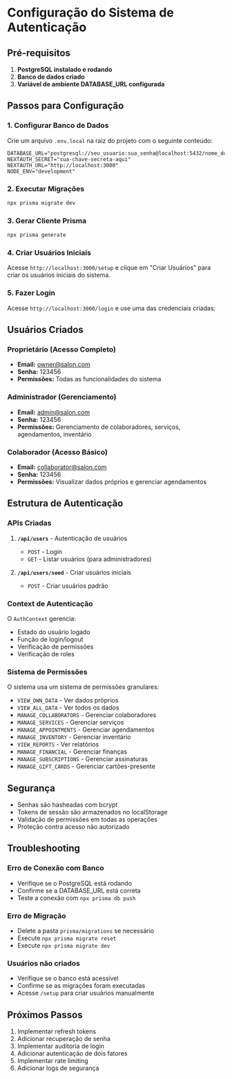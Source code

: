 # Configuração do Sistema de Autenticação

## Pré-requisitos

1. **PostgreSQL instalado e rodando**
2. **Banco de dados criado**
3. **Variável de ambiente DATABASE_URL configurada**

## Passos para Configuração

### 1. Configurar Banco de Dados

Crie um arquivo `.env.local` na raiz do projeto com o seguinte conteúdo:

```env
DATABASE_URL="postgresql://seu_usuario:sua_senha@localhost:5432/nome_do_banco"
NEXTAUTH_SECRET="sua-chave-secreta-aqui"
NEXTAUTH_URL="http://localhost:3000"
NODE_ENV="development"
```

### 2. Executar Migrações

```bash
npx prisma migrate dev
```

### 3. Gerar Cliente Prisma

```bash
npx prisma generate
```

### 4. Criar Usuários Iniciais

Acesse `http://localhost:3000/setup` e clique em "Criar Usuários" para criar os usuários iniciais do sistema.

### 5. Fazer Login

Acesse `http://localhost:3000/login` e use uma das credenciais criadas:

## Usuários Criados

### Proprietário (Acesso Completo)
- **Email:** owner@salon.com
- **Senha:** 123456
- **Permissões:** Todas as funcionalidades do sistema

### Administrador (Gerenciamento)
- **Email:** admin@salon.com
- **Senha:** 123456
- **Permissões:** Gerenciamento de colaboradores, serviços, agendamentos, inventário

### Colaborador (Acesso Básico)
- **Email:** collaborator@salon.com
- **Senha:** 123456
- **Permissões:** Visualizar dados próprios e gerenciar agendamentos

## Estrutura de Autenticação

### APIs Criadas

1. **`/api/users`** - Autenticação de usuários
   - `POST` - Login
   - `GET` - Listar usuários (para administradores)

2. **`/api/users/seed`** - Criar usuários iniciais
   - `POST` - Criar usuários padrão

### Context de Autenticação

O `AuthContext` gerencia:
- Estado do usuário logado
- Função de login/logout
- Verificação de permissões
- Verificação de roles

### Sistema de Permissões

O sistema usa um sistema de permissões granulares:

- `VIEW_OWN_DATA` - Ver dados próprios
- `VIEW_ALL_DATA` - Ver todos os dados
- `MANAGE_COLLABORATORS` - Gerenciar colaboradores
- `MANAGE_SERVICES` - Gerenciar serviços
- `MANAGE_APPOINTMENTS` - Gerenciar agendamentos
- `MANAGE_INVENTORY` - Gerenciar inventário
- `VIEW_REPORTS` - Ver relatórios
- `MANAGE_FINANCIAL` - Gerenciar finanças
- `MANAGE_SUBSCRIPTIONS` - Gerenciar assinaturas
- `MANAGE_GIFT_CARDS` - Gerenciar cartões-presente

## Segurança

- Senhas são hasheadas com bcrypt
- Tokens de sessão são armazenados no localStorage
- Validação de permissões em todas as operações
- Proteção contra acesso não autorizado

## Troubleshooting

### Erro de Conexão com Banco
- Verifique se o PostgreSQL está rodando
- Confirme se a DATABASE_URL está correta
- Teste a conexão com `npx prisma db push`

### Erro de Migração
- Delete a pasta `prisma/migrations` se necessário
- Execute `npx prisma migrate reset`
- Execute `npx prisma migrate dev`

### Usuários não criados
- Verifique se o banco está acessível
- Confirme se as migrações foram executadas
- Acesse `/setup` para criar usuários manualmente

## Próximos Passos

1. Implementar refresh tokens
2. Adicionar recuperação de senha
3. Implementar auditoria de login
4. Adicionar autenticação de dois fatores
5. Implementar rate limiting
6. Adicionar logs de segurança
